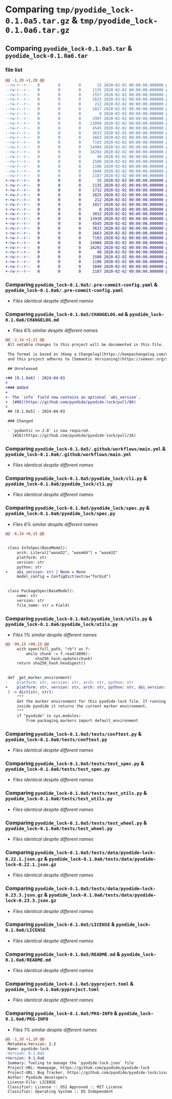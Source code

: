 # Comparing `tmp/pyodide_lock-0.1.0a5.tar.gz` & `tmp/pyodide_lock-0.1.0a6.tar.gz`

## Comparing `pyodide_lock-0.1.0a5.tar` & `pyodide_lock-0.1.0a6.tar`

### file list

```diff
@@ -1,20 +1,20 @@
--rw-r--r--   0        0        0       15 2020-02-02 00:00:00.000000 pyodide_lock-0.1.0a5/.codecov.yml
--rw-r--r--   0        0        0     1135 2020-02-02 00:00:00.000000 pyodide_lock-0.1.0a5/.pre-commit-config.yaml
--rw-r--r--   0        0        0     1557 2020-02-02 00:00:00.000000 pyodide_lock-0.1.0a5/CHANGELOG.md
--rw-r--r--   0        0        0     1625 2020-02-02 00:00:00.000000 pyodide_lock-0.1.0a5/.github/workflows/main.yml
--rw-r--r--   0        0        0      212 2020-02-02 00:00:00.000000 pyodide_lock-0.1.0a5/pyodide_lock/__init__.py
--rw-r--r--   0        0        0     1817 2020-02-02 00:00:00.000000 pyodide_lock-0.1.0a5/pyodide_lock/cli.py
--rw-r--r--   0        0        0        0 2020-02-02 00:00:00.000000 pyodide_lock-0.1.0a5/pyodide_lock/py.typed
--rw-r--r--   0        0        0     2997 2020-02-02 00:00:00.000000 pyodide_lock-0.1.0a5/pyodide_lock/spec.py
--rw-r--r--   0        0        0    13898 2020-02-02 00:00:00.000000 pyodide_lock-0.1.0a5/pyodide_lock/utils.py
--rw-r--r--   0        0        0     4545 2020-02-02 00:00:00.000000 pyodide_lock-0.1.0a5/tests/conftest.py
--rw-r--r--   0        0        0     3633 2020-02-02 00:00:00.000000 pyodide_lock-0.1.0a5/tests/test_spec.py
--rw-r--r--   0        0        0     1663 2020-02-02 00:00:00.000000 pyodide_lock-0.1.0a5/tests/test_utils.py
--rw-r--r--   0        0        0     7193 2020-02-02 00:00:00.000000 pyodide_lock-0.1.0a5/tests/test_wheel.py
--rw-r--r--   0        0        0    14988 2020-02-02 00:00:00.000000 pyodide_lock-0.1.0a5/tests/data/pyodide-lock-0.22.1.json.gz
--rw-r--r--   0        0        0    16292 2020-02-02 00:00:00.000000 pyodide_lock-0.1.0a5/tests/data/pyodide-lock-0.23.3.json.gz
--rw-r--r--   0        0        0       40 2020-02-02 00:00:00.000000 pyodide_lock-0.1.0a5/.gitignore
--rw-r--r--   0        0        0     1500 2020-02-02 00:00:00.000000 pyodide_lock-0.1.0a5/LICENSE
--rw-r--r--   0        0        0     1196 2020-02-02 00:00:00.000000 pyodide_lock-0.1.0a5/README.md
--rw-r--r--   0        0        0     1840 2020-02-02 00:00:00.000000 pyodide_lock-0.1.0a5/pyproject.toml
--rw-r--r--   0        0        0     2187 2020-02-02 00:00:00.000000 pyodide_lock-0.1.0a5/PKG-INFO
+-rw-r--r--   0        0        0       15 2020-02-02 00:00:00.000000 pyodide_lock-0.1.0a6/.codecov.yml
+-rw-r--r--   0        0        0     1135 2020-02-02 00:00:00.000000 pyodide_lock-0.1.0a6/.pre-commit-config.yaml
+-rw-r--r--   0        0        0     1712 2020-02-02 00:00:00.000000 pyodide_lock-0.1.0a6/CHANGELOG.md
+-rw-r--r--   0        0        0     1625 2020-02-02 00:00:00.000000 pyodide_lock-0.1.0a6/.github/workflows/main.yml
+-rw-r--r--   0        0        0      212 2020-02-02 00:00:00.000000 pyodide_lock-0.1.0a6/pyodide_lock/__init__.py
+-rw-r--r--   0        0        0     1817 2020-02-02 00:00:00.000000 pyodide_lock-0.1.0a6/pyodide_lock/cli.py
+-rw-r--r--   0        0        0        0 2020-02-02 00:00:00.000000 pyodide_lock-0.1.0a6/pyodide_lock/py.typed
+-rw-r--r--   0        0        0     3032 2020-02-02 00:00:00.000000 pyodide_lock-0.1.0a6/pyodide_lock/spec.py
+-rw-r--r--   0        0        0    13930 2020-02-02 00:00:00.000000 pyodide_lock-0.1.0a6/pyodide_lock/utils.py
+-rw-r--r--   0        0        0     4545 2020-02-02 00:00:00.000000 pyodide_lock-0.1.0a6/tests/conftest.py
+-rw-r--r--   0        0        0     3633 2020-02-02 00:00:00.000000 pyodide_lock-0.1.0a6/tests/test_spec.py
+-rw-r--r--   0        0        0     1663 2020-02-02 00:00:00.000000 pyodide_lock-0.1.0a6/tests/test_utils.py
+-rw-r--r--   0        0        0     7193 2020-02-02 00:00:00.000000 pyodide_lock-0.1.0a6/tests/test_wheel.py
+-rw-r--r--   0        0        0    14988 2020-02-02 00:00:00.000000 pyodide_lock-0.1.0a6/tests/data/pyodide-lock-0.22.1.json.gz
+-rw-r--r--   0        0        0    16292 2020-02-02 00:00:00.000000 pyodide_lock-0.1.0a6/tests/data/pyodide-lock-0.23.3.json.gz
+-rw-r--r--   0        0        0       40 2020-02-02 00:00:00.000000 pyodide_lock-0.1.0a6/.gitignore
+-rw-r--r--   0        0        0     1500 2020-02-02 00:00:00.000000 pyodide_lock-0.1.0a6/LICENSE
+-rw-r--r--   0        0        0     1196 2020-02-02 00:00:00.000000 pyodide_lock-0.1.0a6/README.md
+-rw-r--r--   0        0        0     1840 2020-02-02 00:00:00.000000 pyodide_lock-0.1.0a6/pyproject.toml
+-rw-r--r--   0        0        0     2187 2020-02-02 00:00:00.000000 pyodide_lock-0.1.0a6/PKG-INFO
```

### Comparing `pyodide_lock-0.1.0a5/.pre-commit-config.yaml` & `pyodide_lock-0.1.0a6/.pre-commit-config.yaml`

 * *Files identical despite different names*

### Comparing `pyodide_lock-0.1.0a5/CHANGELOG.md` & `pyodide_lock-0.1.0a6/CHANGELOG.md`

 * *Files 6% similar despite different names*

```diff
@@ -2,14 +2,21 @@
 All notable changes to this project will be documented in this file.
 
 The format is based on [Keep a Changelog](https://keepachangelog.com/en/1.0.0/),
 and this project adheres to [Semantic Versioning](https://semver.org/spec/v2.0.0.html).
 
 ## Unreleased
 
+## [0.1.0a6] - 2024-04-03
+
+### Added
+
+- The `info` field now contains an optional `abi_version`.
+  [#86](https://github.com/pyodide/pyodide-lock/pull/86)
+
 ## [0.1.0a5] - 2024-04-03
 
 ### Changed
 
 - `pydantic >= 2.0` is now required.
   [#26](https://github.com/pyodide/pyodide-lock/pull/26)
```

### Comparing `pyodide_lock-0.1.0a5/.github/workflows/main.yml` & `pyodide_lock-0.1.0a6/.github/workflows/main.yml`

 * *Files identical despite different names*

### Comparing `pyodide_lock-0.1.0a5/pyodide_lock/cli.py` & `pyodide_lock-0.1.0a6/pyodide_lock/cli.py`

 * *Files identical despite different names*

### Comparing `pyodide_lock-0.1.0a5/pyodide_lock/spec.py` & `pyodide_lock-0.1.0a6/pyodide_lock/spec.py`

 * *Files 6% similar despite different names*

```diff
@@ -6,14 +6,15 @@
 
 
 class InfoSpec(BaseModel):
     arch: Literal["wasm32", "wasm64"] = "wasm32"
     platform: str
     version: str
     python: str
+    abi_version: str | None = None
     model_config = ConfigDict(extra="forbid")
 
 
 class PackageSpec(BaseModel):
     name: str
     version: str
     file_name: str = Field(
```

### Comparing `pyodide_lock-0.1.0a5/pyodide_lock/utils.py` & `pyodide_lock-0.1.0a6/pyodide_lock/utils.py`

 * *Files 1% similar despite different names*

```diff
@@ -99,15 +99,15 @@
     with open(full_path, "rb") as f:
         while chunk := f.read(4096):
             sha256_hash.update(chunk)
     return sha256_hash.hexdigest()
 
 
 def _get_marker_environment(
-    platform: str, version: str, arch: str, python: str
+    platform: str, version: str, arch: str, python: str, abi_version: str | None = None
 ) -> dict[str, str]:
     """
     Get the marker environment for this pyodide-lock file. If running
     inside pyodide it returns the current marker environment.
     """
     if "pyodide" in sys.modules:
         from packaging.markers import default_environment
```

### Comparing `pyodide_lock-0.1.0a5/tests/conftest.py` & `pyodide_lock-0.1.0a6/tests/conftest.py`

 * *Files identical despite different names*

### Comparing `pyodide_lock-0.1.0a5/tests/test_spec.py` & `pyodide_lock-0.1.0a6/tests/test_spec.py`

 * *Files identical despite different names*

### Comparing `pyodide_lock-0.1.0a5/tests/test_utils.py` & `pyodide_lock-0.1.0a6/tests/test_utils.py`

 * *Files identical despite different names*

### Comparing `pyodide_lock-0.1.0a5/tests/test_wheel.py` & `pyodide_lock-0.1.0a6/tests/test_wheel.py`

 * *Files identical despite different names*

### Comparing `pyodide_lock-0.1.0a5/tests/data/pyodide-lock-0.22.1.json.gz` & `pyodide_lock-0.1.0a6/tests/data/pyodide-lock-0.22.1.json.gz`

 * *Files identical despite different names*

### Comparing `pyodide_lock-0.1.0a5/tests/data/pyodide-lock-0.23.3.json.gz` & `pyodide_lock-0.1.0a6/tests/data/pyodide-lock-0.23.3.json.gz`

 * *Files identical despite different names*

### Comparing `pyodide_lock-0.1.0a5/LICENSE` & `pyodide_lock-0.1.0a6/LICENSE`

 * *Files identical despite different names*

### Comparing `pyodide_lock-0.1.0a5/README.md` & `pyodide_lock-0.1.0a6/README.md`

 * *Files identical despite different names*

### Comparing `pyodide_lock-0.1.0a5/pyproject.toml` & `pyodide_lock-0.1.0a6/pyproject.toml`

 * *Files identical despite different names*

### Comparing `pyodide_lock-0.1.0a5/PKG-INFO` & `pyodide_lock-0.1.0a6/PKG-INFO`

 * *Files 1% similar despite different names*

```diff
@@ -1,10 +1,10 @@
 Metadata-Version: 2.3
 Name: pyodide-lock
-Version: 0.1.0a5
+Version: 0.1.0a6
 Summary: Tooling to manage the `pyodide-lock.json` file
 Project-URL: Homepage, https://github.com/pyodide/pyodide-lock
 Project-URL: Bug Tracker, https://github.com/pyodide/pyodide-lock/issues
 Author: Pyodide developers
 License-File: LICENSE
 Classifier: License :: OSI Approved :: MIT License
 Classifier: Operating System :: OS Independent
```

